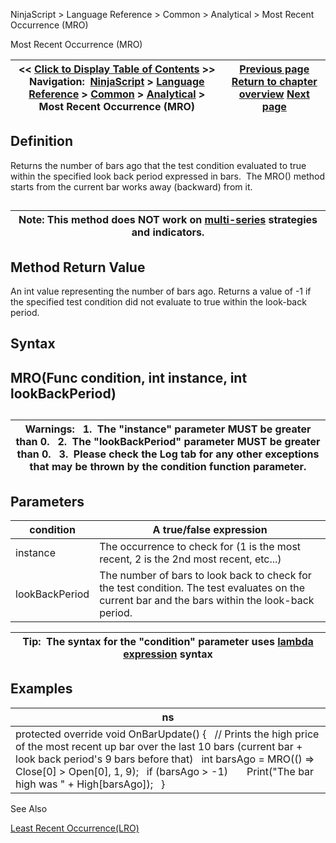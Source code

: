 ﻿
NinjaScript > Language Reference > Common > Analytical > Most Recent Occurrence (MRO)

Most Recent Occurrence (MRO)

| << [Click to Display Table of Contents](most_recent_occurence_mro.md) >> **Navigation:**     [NinjaScript](ninjascript.md) > [Language Reference](language_reference_wip.md) > [Common](common.md) > [Analytical](market_data.md) > Most Recent Occurrence (MRO) | [Previous page](lowestbar.md) [Return to chapter overview](market_data.md) [Next page](slope.md) |
| --- | --- |
## Definition
Returns the number of bars ago that the test condition evaluated to true within the specified look back period expressed in bars.  The MRO() method starts from the current bar works away (backward) from it. 
## 

| Note: This method does NOT work on [multi-series](multi-time_frame__instruments.md) strategies and indicators. |
| --- |
## 
## 
## Method Return Value
An int value representing the number of bars ago. Returns a value of -1 if the specified test condition did not evaluate to true within the look-back period.
 
## Syntax
## MRO(Func<bool> condition, int instance, int lookBackPeriod)
## 

| Warnings:   1.  The "instance" parameter MUST be greater than 0.   2.  The "lookBackPeriod" parameter MUST be greater than 0.   3.  Please check the Log tab for any other exceptions that may be thrown by the condition function parameter. |
| --- |
## 
## 
## Parameters

| condition | A true/false expression |
| --- | --- |
| instance | The occurrence to check for (1 is the most recent, 2 is the 2nd most recent, etc...) |
| lookBackPeriod | The number of bars to look back to check for the test condition. The test evaluates on the current bar and the bars within the look-back period. |

| Tip:  The syntax for the "condition" parameter uses [lambda expression](http://msdn.microsoft.com/en-us/library/bb397687.aspx) syntax |
| --- |

## Examples

| ns |
| --- |
| protected override void OnBarUpdate() {    // Prints the high price of the most recent up bar over the last 10 bars (current bar + look back period's 9 bars before that)    int barsAgo = MRO(() => Close[0] > Open[0], 1, 9);    if (barsAgo > -1)        Print("The bar high was " + High[barsAgo]);    } |
  

See Also  

[Least Recent Occurrence(LRO)](least_recent_occurence_lro.md)
